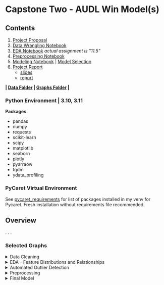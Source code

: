 # Capstone Two - AUDL Win Model(s)

## Contents

 1. [Project Proposal](/Capstone%20Two/propsal.pdf)
 2. [Data Wrangling Notebook](/Capstone%20Two/7.6_Wrangling.ipynb)
 3. [EDA Notebook](/Capstone%20Two/11.6_EDA.ipynb) *actual assignment is "11.5"*
 4. [Preprocessing Notebook](/Capstone%20Two/16.3_Preprocessing-Training.ipynb)
 5. [Modeling Notebook](/Capstone%20Two/18.3_Modeling_final.ipynb.ipynb) | [Model Selection](/Capstone%20Two/18.3_Modeling_selection.ipynb.ipynb)
 6. [Project Report](/Capstone%20Two/Report)
	- [slides](/Capstone%20Two/Report/slides.pdf)
	- [report](/Capstone%20Two/Report/report.pdf)
   
**| [Data Folder](/Capstone%20Two/data/) | [Graphs Folder](/Capstone%20Two/graphs/) |**

### Python Environment | 3.10, 3.11

**Packages**
 - pandas 
 - numpy
 - requests
 - scikit-learn
 - scipy
 - matplotlib
 - seaborn
 - plotly
 - pyarraow
 - tqdm
 - ydata_profiling
 
### PyCaret Virtual Environment

See [pycaret_requirements](/Capstone%20Two/pycaret_requirements.txt) for list of packages installed in my venv for Pycaret. Fresh installation without requirements file recommended.
 
   
## Overview

. . .


### Selected Graphs

<details><summary>Data Cleaning</summary>

<br>**Feature Distributions after data collection**<br>
![Initial](/Capstone%20Two/graphs/data_cleaning/initial_distributions.png "Feature distributions after data collection") 
<br>**Feature Distributions after data cleaning**<br>
![Final](/Capstone%20Two/graphs/data_cleaning/clean_1_distributions.png "Feature distributions after data cleaning") 

</details>

<details><summary>EDA - Feature Distributions and Relationships</summary>

<br>**Feature Distributions, relation to Home Margin**<br>
![Distribution, Margin](/Capstone%20Two/graphs/EDA/hist_vs_margin.png "Features vs home margin") 
<br>**Feature Distributions, relation to Home Win**<br>
![Distribution, Win](/Capstone%20Two/graphs/EDA/all_features_hist_vs_win.png "Features vs home win chance") 
<br>**Feature+Target Correlations**<br>
![Correlation](/Capstone%20Two/graphs/EDA/corr_heatmap.png "Correlation Heat Map") 

</details>

<details><summary>Automated Outlier Detection</summary>

*see more thresholds and outlier detection based on PCA components in [folder](/Capstone%20Two/graphs/Outlier%20Detection)*

<br>**Isolation Forest**<br>
![Isolation Forest](/Capstone%20Two/graphs/Outlier%20Detection/engineered%20features/IsoForest_0.05.png "Isolation Forest - outlier detection") 
<br>**Local Outlier Factor**<br>
![Local Outlier Factor](/Capstone%20Two/graphs/Outlier%20Detection/engineered%20features/LocalOutlierFactor_0.05.png "Local Outlier Factor - outlier detection") 


</details>

<details><summary>Preprocessing</summary>

<br>**Linear Model Feature Selection**<br>
![feature selection](/Capstone%20Two/graphs/PreProc/linear-models_feature-selection-zoomed.png "various linear models performance vs number of features selected") 
<br>**Model Selection after HyperParameter Tuning**
![model selection](/Capstone%20Two/graphs/PreProc/model-selection_RMSE-vs-MAE.png "Tuned model metrics") 

</details>

<details><summary>Final Model</summary>

<br>**Predicted vs Actual Home Margin**<br>
![residuals_1](/Capstone%20Two/graphs/Model/final_predicted-vs-actual.png "Predicted Home Margin vs Actual Home Margin") 
<br>**Residuals vs Season**<br>
![residuals_2](/Capstone%20Two/graphs/Model/final_residual-by-year.png "Residuals by season") 
<br>**Residuals vs Home/Away Teams**<br>
![residuals_3](/Capstone%20Two/graphs/Model/final_residual-by-team.png "Resiudals by home/away team")

</details>




